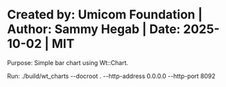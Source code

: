 # Created by: Umicom Foundation | Author: Sammy Hegab | Date: 2025-10-02 | MIT
Purpose: Simple bar chart using Wt::Chart.


Run:
  ./build/wt_charts --docroot . --http-address 0.0.0.0 --http-port 8092

